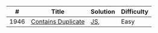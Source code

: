 | #    | Title                                                                               | Solution | Difficulty |
| ---- | ----------------------------------------------------------------------------------- | -------- | ---------- |
| 1946 | [Contains Duplicate](https://leetcode.com/problems/contains-duplicate/description/) | [JS](),  | Easy       |
